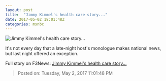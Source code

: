```yaml
---
layout: post
title:  "Jimmy Kimmel's health care story..."
date: 2017-05-02 18:01:48Z
categories: msnbc
---
```


![Jimmy Kimmel's health care story...](http://www.msnbc.com/sites/msnbc/files/styles/ratio--1_91-1--1200x630/public/kimmel_son_heart-surgery_050217.jpg?itok=5acxY8-a)

It's not every day that a late-night host's monologue makes national news, but last night offered an exception.


Full story on F3News: [Jimmy Kimmel's health care story...](http://www.f3nws.com/n/auSVDB)

> Posted on: Tuesday, May 2, 2017 11:01:48 PM
